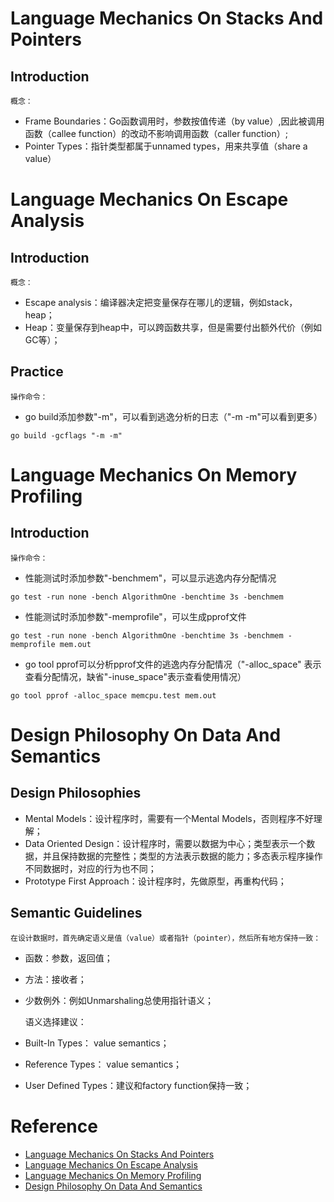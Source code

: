 # Language Mechanics On Stacks And Pointers
## Introduction
    概念：
  * Frame Boundaries：Go函数调用时，参数按值传递（by value）,因此被调用函数（callee function）的改动不影响调用函数（caller function）;
  * Pointer Types：指针类型都属于unnamed types，用来共享值（share a value）

# Language Mechanics On Escape Analysis
## Introduction
    概念：
* Escape analysis：编译器决定把变量保存在哪儿的逻辑，例如stack，heap；
* Heap：变量保存到heap中，可以跨函数共享，但是需要付出额外代价（例如GC等）；

## Practice
    操作命令：
* go build添加参数"-m"，可以看到逃逸分析的日志（"-m -m"可以看到更多）
```
go build -gcflags "-m -m"
```

# Language Mechanics On Memory Profiling
## Introduction
    操作命令：
* 性能测试时添加参数"-benchmem"，可以显示逃逸内存分配情况
```
go test -run none -bench AlgorithmOne -benchtime 3s -benchmem
```
* 性能测试时添加参数"-memprofile"，可以生成pprof文件
```
go test -run none -bench AlgorithmOne -benchtime 3s -benchmem -memprofile mem.out
```
* go tool pprof可以分析pprof文件的逃逸内存分配情况（"-alloc_space" 表示查看分配情况，缺省"-inuse_space"表示查看使用情况）
```
go tool pprof -alloc_space memcpu.test mem.out
```

# Design Philosophy On Data And Semantics
## Design Philosophies
* Mental Models：设计程序时，需要有一个Mental Models，否则程序不好理解；
* Data Oriented Design：设计程序时，需要以数据为中心；类型表示一个数据，并且保持数据的完整性；类型的方法表示数据的能力；多态表示程序操作不同数据时，对应的行为也不同；
* Prototype First Approach：设计程序时，先做原型，再重构代码；

## Semantic Guidelines
    在设计数据时，首先确定语义是值（value）或者指针（pointer），然后所有地方保持一致：
* 函数：参数，返回值；
* 方法：接收者；
* 少数例外：例如Unmarshaling总使用指针语义；

    语义选择建议：
* Built-In Types： value semantics；
* Reference Types： value semantics；
* User Defined Types：建议和factory function保持一致；

# Reference
* [Language Mechanics On Stacks And Pointers](https://www.ardanlabs.com/blog/2017/05/language-mechanics-on-stacks-and-pointers.html)
* [Language Mechanics On Escape Analysis](https://www.ardanlabs.com/blog/2017/05/language-mechanics-on-escape-analysis.html)
* [Language Mechanics On Memory Profiling](https://www.ardanlabs.com/blog/2017/06/language-mechanics-on-memory-profiling.html)
* [Design Philosophy On Data And Semantics](https://www.ardanlabs.com/blog/2017/06/design-philosophy-on-data-and-semantics.html)
